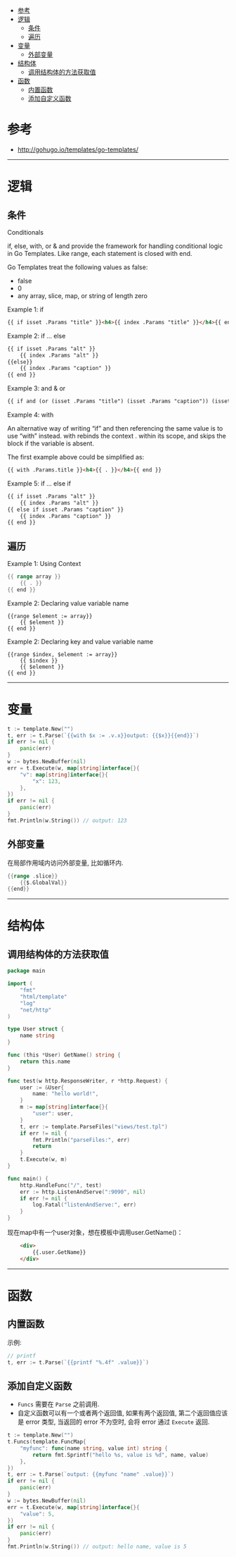 <!-- TOC -->

- [参考](#参考)
- [逻辑](#逻辑)
    - [条件](#条件)
    - [遍历](#遍历)
- [变量](#变量)
    - [外部变量](#外部变量)
- [结构体](#结构体)
    - [调用结构体的方法获取值](#调用结构体的方法获取值)
- [函数](#函数)
    - [内置函数](#内置函数)
    - [添加自定义函数](#添加自定义函数)

<!-- /TOC -->

# 参考 #

* <http://gohugo.io/templates/go-templates/>


------------------------------
# 逻辑 #

## 条件 ##

Conditionals

if, else, with, or & and provide the framework for handling conditional logic in Go Templates. Like range, each statement is closed with end.

Go Templates treat the following values as false:

* false
* 0
* any array, slice, map, or string of length zero

Example 1: if

```html
{{ if isset .Params "title" }}<h4>{{ index .Params "title" }}</h4>{{ end }}
```

Example 2: if … else

```html
{{ if isset .Params "alt" }}
    {{ index .Params "alt" }}
{{else}}
    {{ index .Params "caption" }}
{{ end }}
```

Example 3: and & or

```html
{{ if and (or (isset .Params "title") (isset .Params "caption")) (isset .Params "attr")}}
```

Example 4: with

An alternative way of writing “if” and then referencing the same value is to use “with” instead. with rebinds the context . within its scope, and skips the block if the variable is absent.

The first example above could be simplified as:

```html
{{ with .Params.title }}<h4>{{ . }}</h4>{{ end }}
```

Example 5: if … else if

```html
{{ if isset .Params "alt" }}
    {{ index .Params "alt" }}
{{ else if isset .Params "caption" }}
    {{ index .Params "caption" }}
{{ end }}
```


## 遍历 ##

Example 1: Using Context

```go
{{ range array }}
    {{ . }}
{{ end }}
```

Example 2: Declaring value variable name

```
{{range $element := array}}
    {{ $element }}
{{ end }}
```

Example 2: Declaring key and value variable name

```
{{range $index, $element := array}}
    {{ $index }}
    {{ $element }}
{{ end }}
```

------------------------------
# 变量

```go
t := template.New("")
t, err := t.Parse(`{{with $x := .v.x}}output: {{$x}}{{end}}`)
if err != nil {
	panic(err)
}
w := bytes.NewBuffer(nil)
err = t.Execute(w, map[string]interface{}{
	"v": map[string]interface{}{
		"x": 123,
	},
})
if err != nil {
	panic(err)
}
fmt.Println(w.String()) // output: 123
```

## 外部变量

在局部作用域内访问外部变量, 比如循环内.

```go
{{range .slice}}
	{{$.GlobalVal}}
{{end}}
```


------------------------------
# 结构体

## 调用结构体的方法获取值

```go
package main

import (
	"fmt"
	"html/template"
	"log"
	"net/http"
)

type User struct {
	name string
}

func (this *User) GetName() string {
	return this.name
}

func test(w http.ResponseWriter, r *http.Request) {
	user := &User{
		name: "hello world!",
	}
	m := map[string]interface{}{
		"user": user,
	}
	t, err := template.ParseFiles("views/test.tpl")
	if err != nil {
		fmt.Println("parseFiles:", err)
		return
	}
	t.Execute(w, m)
}

func main() {
	http.HandleFunc("/", test)
	err := http.ListenAndServe(":9090", nil)
	if err != nil {
		log.Fatal("listenAndServe:", err)
	}
}
```

现在map中有一个user对象，想在模板中调用user.GetName()：

```html
    <div>
        {{.user.GetName}}
    </div>
```



------------------------------
# 函数

## 内置函数

示例:

```go
// printf
t, err := t.Parse(`{{printf "%.4f" .value}}`)
```

## 添加自定义函数

* `Funcs` 需要在 `Parse` 之前调用.
* 自定义函数可以有一个或者两个返回值, 如果有两个返回值, 第二个返回值应该是 error 类型, 当返回的 error 不为空时, 会将 error 通过 `Execute` 返回.

```go
t := template.New("")
t.Funcs(template.FuncMap{
	"myfunc": func(name string, value int) string {
		return fmt.Sprintf("hello %s, value is %d", name, value)
	},
})
t, err := t.Parse(`output: {{myfunc "name" .value}}`)
if err != nil {
	panic(err)
}
w := bytes.NewBuffer(nil)
err = t.Execute(w, map[string]interface{}{
	"value": 5,
})
if err != nil {
	panic(err)
}
fmt.Println(w.String()) // output: hello name, value is 5
```